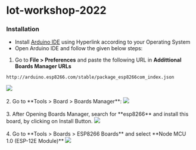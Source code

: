 # Iot-workshop-2022
### Installation
-  Install [Arduino IDE](https://www.arduino.cc/en/software) using Hyperlink according to your Operating System
- Open Arduino IDE and follow the given below steps: 
1. Go to **File > Preferences** and paste the following URL in **Addittional Boards Manager URLs** 
   
  ```
  http://arduino.esp8266.com/stable/package_esp8266com_index.json
  ```
  <a align="right">
    <img src="./iot-workshop-2022/images/Preferences.png">
  </a>
    <br>
    <br>
2. Go to **Tools > Board > Boards Manager**:
   
  <a align="right">
    <img src="./iot-workshop-2022/images/boardManager.png">
  </a>
  <br>
  <br>
3. After Opening Boards Manager, search for **esp8266** and install this board, by clicking on Install Button.
  <a align="right">
    <img src="./iot-workshop-2022/images/esp.png">
  </a>
  <br>
  <br>
4. Go to **Tools > Boards > ESP8266 Boards** and select **Node MCU 1.0  (ESP-12E Module)**
  <a align="right">
    <img src="./iot-workshop-2022/images/nodeMCU.png">
  </a>
  <br>
  <br>


  